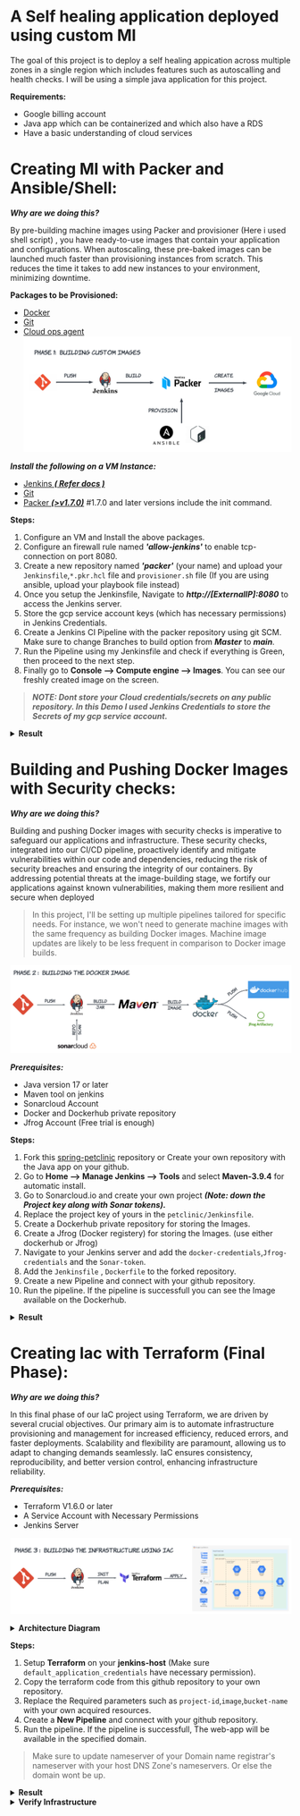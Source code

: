 # A Self healing application deployed using custom MI
The goal of this project is to deploy a self healing appication across multiple zones in a single region which includes features such as autoscalling and health checks. I will be using a simple java application for this project.
  
**Requirements:**
+ Google billing account
+ Java app which can be containerized and which also have a RDS
+ Have a basic understanding of cloud services

# Creating MI with Packer and Ansible/Shell:

***Why are we doing this?***

By pre-building machine images using Packer and provisioner (Here i used shell script) , you have ready-to-use images that contain your application and configurations. When autoscaling, these pre-baked images can be launched much faster than provisioning instances from scratch. This reduces the time it takes to add new instances to your environment, minimizing downtime.

**Packages to be Provisioned:**
+  [Docker](https://docs.docker.com/get-docker/)
+  [Git](https://git-scm.com/downloads)
+  [Cloud ops agent](https://cloud.google.com/stackdriver/docs/solutions/agents/ops-agent)
![phase_1](images/phase_1.png)

***Install the following on a VM Instance:***
+ [Jenkins ***( Refer docs )***](https://www.jenkins.io/download/)
+ [Git](https://git-scm.com/downloads)
+ [Packer ***(>v1.7.0)***](https://www.packer.io/) #1.7.0 and later versions include the init command.

**Steps:**
1. Configure an VM and Install the above packages.
2. Configure an firewall rule named ***'allow-jenkins'*** to enable tcp-connection on port 8080.
3. Create a new repository named ***'packer'*** (your name) and upload your `Jenkinsfile`,`*.pkr.hcl` file and `provisioner.sh` file (If you are using ansible, upload your playbook file instead) 
4. Once you setup the Jenkinsfile, Navigate to ***http://[ExternalIP]:8080*** to access the Jenkins server.
5. Store the gcp service account keys (which has necessary permissions) in Jenkins Credentials.
6. Create a Jenkins CI Pipeline with the packer repository using git SCM. Make sure to change Branches to build option from ***Master*** to ***main***.
7. Run the Pipeline using my Jenkinsfile and check if everything is Green, then proceed to the next step.
8. Finally go to **Console --> Compute engine --> Images**. You can see our freshly created image on the screen. 

 
> ***NOTE: Dont store your Cloud credentials/secrets on any public repository. In this Demo I used Jenkins Credentials to store the Secrets of my gcp service account.***

<details>
<summary><strong>Result</strong></summary>
<h3>Pipeline Successfull !!</h3>
<img src='images/jenkins-packer.png'>
<br>
<h3>Custom Image Created !!</h3>
<img src='images/packer-result.png'>
</details>


# Building and Pushing Docker Images with Security checks:
***Why are we doing this?***

Building and pushing Docker images with security checks is imperative to safeguard our applications and infrastructure. These security checks, integrated into our CI/CD pipeline, proactively identify and mitigate vulnerabilities within our code and dependencies, reducing the risk of security breaches and ensuring the integrity of our containers. By addressing potential threats at the image-building stage, we fortify our applications against known vulnerabilities, making them more resilient and secure when deployed

> In this project, I'll be setting up multiple pipelines tailored for specific needs. For instance, we won't need to generate machine images with the same frequency as building Docker images. Machine image updates are likely to be less frequent in comparison to Docker image builds.

![phase_2](images/phase_2.png)

 ***Prerequisites:***
 + Java version 17 or later
 + Maven tool on jenkins
 + Sonarcloud Account
 + Docker and Dockerhub private repository
 + Jfrog Account (Free trial is enough)

**Steps:**
1. Fork this [spring-petclinic](https://github.com/spring-projects/spring-petclinic) repository or Create your own repository with the Java app on your github.
2. Go to **Home --> Manage Jenkins --> Tools** and select **Maven-3.9.4** for automatic install.
3. Go to Sonarcloud.io and create your own project ***(Note: down the Project key along with Sonar tokens).***
4. Replace the project key of yours in the `petclinic/Jenkinsfile`.
5. Create a Dockerhub private repository for storing the Images.
6. Create a Jfrog (Docker registery) for storing the Images. (use either dockerhub or Jfrog)
7. Navigate to your Jenkins server and add the `docker-credentials`,`Jfrog-credentials` and the `Sonar-token`.
8. Add the `Jenkinsfile` , `Dockerfile` to the forked repository.
9. Create a new Pipeline and connect with your github repository.
10. Run the pipeline. If the pipeline is successfull you can see the Image available on the Dockerhub.

<details>
<summary><strong>Result</strong></summary>
<h3 padding-up=0>Sonar Cloud Scan Reports</h3>
<img src='images/scan-results.png'>
<br>
<h3>Pipeline successfull !!</h3>
<img src='images/jenkins-petclinic.png'>
<br>
<h3>Dockerhub updated!!</h3>
<img src='images/docker-petclinic.png'>
</details>


# Creating Iac with Terraform (Final Phase):
***Why are we doing this?***

In this final phase of our IaC project using Terraform, we are driven by several crucial objectives. Our primary aim is to automate infrastructure provisioning and management for increased efficiency, reduced errors, and faster deployments. Scalability and flexibility are paramount, allowing us to adapt to changing demands seamlessly. IaC ensures consistency, reproducibility, and better version control, enhancing infrastructure reliability.

 ***Prerequisites:***
 + Terraform V1.6.0 or later
 + A Service Account with Necessary Permissions
 + Jenkins Server
   
![phase_3](images/phase_3.png)

<details>
<summary><strong>Architecture Diagram</strong></summary>
<img src='images/architecture-diagram.png'> <br>
</details>

**Steps:**
1. Setup **Terraform** on your **jenkins-host** (Make sure `default_application_credentials` have necessary permission).
2. Copy the terraform code from this github repository to your own repository.
3. Replace the Required parameters such as `project-id`,`image`,`bucket-name` with your own acquired resources.
4. Create a **New Pipeline** and connect with your github repository.
5. Run the pipeline. If the pipeline is successfull, The web-app will be available in the specified domain.

> Make sure to update nameserver of your Domain name registrar's nameserver with your host DNS Zone's nameservers. Or else the domain wont be up.

<details>
<summary><strong>Result</strong></summary>
<h3 padding-up=0>Pipeline Successfull !!</h3>
<img src='images/jenkins-terraform.png'><br>
<h3>Website is Up !!</h3>
<img src='images/petclinic-final.png'><br>
<h3>Testing Database Connectivity !!</h3>
<img src='images/Testdb_1.png'><br>
<h3>Connection Successfull !!</h3>
<img src='images/testdb_2.png'><br>
</details>

<details>
<summary><strong>Verify Infrastructure</strong></summary>
<h3 padding-up=0>FirewallRules Verify !!</h3>
<img src='images/firewall-rules-verify.png'><br>
<h3 padding-up=0>Subnets Verify !!</h3>
<img src='images/subnets-verify.png'><br>
<h3>VM verify !!</h3>
<img src='images/vm-verify.png'><br>
<h3>MIG verify !!</h3>
<img src='images/mig-verify.png'><br>
<h3>Cloud SQL verify !!</h3>
<img src='images/cloudsql-verify.png'><br>
<h3>Cloud NAT verify !!</h3>
<img src='images/cloudnat-verify.png'><br>
<h3>LoadBalancer verify !!</h3>
<img src='images/lb-verify.png'><br>
</details>

